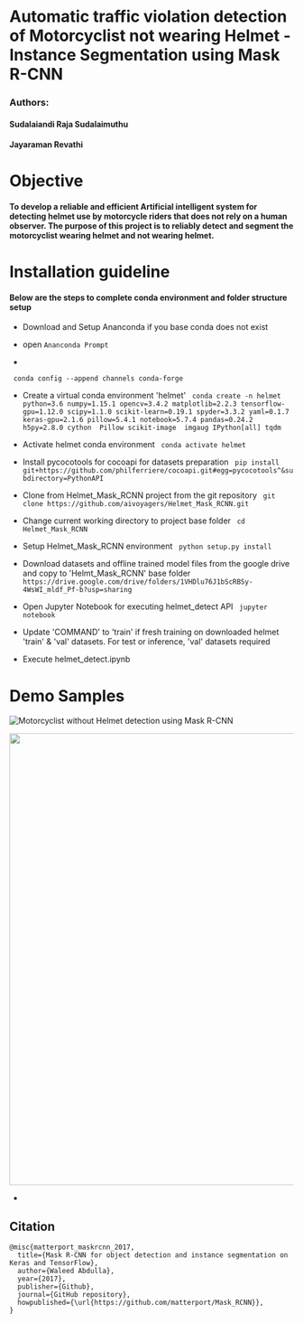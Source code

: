 # Automatic traffic violation detection of Motorcyclist not wearing Helmet - Instance Segmentation using Mask R-CNN


### Authors: 
####		Sudalaiandi Raja Sudalaimuthu
####		Jayaraman Revathi

# Objective 

#### To develop a reliable and efficient Artificial intelligent system for detecting helmet use by motorcycle riders that does not rely on a human observer. The purpose of this project is to reliably detect and segment the motorcyclist wearing helmet and not wearing helmet.

# Installation guideline

#### Below are the steps to complete conda environment and folder structure setup

- Download and Setup Ananconda if you base conda does not exist


- open `Ananconda Prompt`


- 
` conda config --append channels conda-forge`


- Create a virtual conda environment 'helmet'
` conda create -n helmet python=3.6 numpy=1.15.1 opencv=3.4.2 matplotlib=2.2.3 tensorflow-gpu=1.12.0 scipy=1.1.0 scikit-learn=0.19.1 spyder=3.3.2 yaml=0.1.7 keras-gpu=2.1.6 pillow=5.4.1 notebook=5.7.4 pandas=0.24.2 h5py=2.8.0 cython  Pillow scikit-image  imgaug IPython[all] tqdm`


- Activate helmet conda environment
` conda activate helmet`


- Install pycocotools for cocoapi for datasets preparation
` pip install git+https://github.com/philferriere/cocoapi.git#egg=pycocotools^&subdirectory=PythonAPI`


- Clone from Helmet_Mask_RCNN project from the git repository
` git clone https://github.com/aivoyagers/Helmet_Mask_RCNN.git`


- Change current working directory to project base folder
` cd Helmet_Mask_RCNN`


- Setup Helmet_Mask_RCNN environment
` python setup.py install`


- Download datasets and offline trained model files from the google drive and copy to 'Helmt_Mask_RCNN' base folder 
` https://drive.google.com/drive/folders/1VHDlu76J1bScRBSy-4WsWI_mldf_Pf-b?usp=sharing`


- Open Jupyter Notebook for executing helmet_detect API
` jupyter notebook`


- Update 'COMMAND' to 'train' if fresh training on downloaded helmet 'train' & 'val' datasets. For test or inference, 'val' datasets required

- Execute helmet_detect.ipynb

# Demo Samples

![Motorcyclist without Helmet detection using Mask R-CNN](images/helmet_detection_mask.png)


<div align="center">
    <img src="demo/motorcyclist_helmet_use.mp4", width="800">
</div>




- 

## Citation
```
@misc{matterport_maskrcnn_2017,
  title={Mask R-CNN for object detection and instance segmentation on Keras and TensorFlow},
  author={Waleed Abdulla},
  year={2017},
  publisher={Github},
  journal={GitHub repository},
  howpublished={\url{https://github.com/matterport/Mask_RCNN}},
}
```